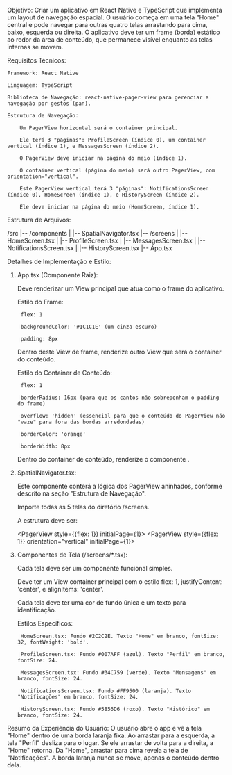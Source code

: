 Objetivo:
Criar um aplicativo em React Native e TypeScript que implementa um layout de navegação espacial. O usuário começa em uma tela "Home" central e pode navegar para outras quatro telas arrastando para cima, baixo, esquerda ou direita. O aplicativo deve ter um frame (borda) estático ao redor da área de conteúdo, que permanece visível enquanto as telas internas se movem.

Requisitos Técnicos:

    Framework: React Native

    Linguagem: TypeScript

    Biblioteca de Navegação: react-native-pager-view para gerenciar a navegação por gestos (pan).

    Estrutura de Navegação:

        Um PagerView horizontal será o container principal.

        Ele terá 3 "páginas": ProfileScreen (índice 0), um container vertical (índice 1), e MessagesScreen (índice 2).

        O PagerView deve iniciar na página do meio (índice 1).

        O container vertical (página do meio) será outro PagerView, com orientation="vertical".

        Este PagerView vertical terá 3 "páginas": NotificationsScreen (índice 0), HomeScreen (índice 1), e HistoryScreen (índice 2).

        Ele deve iniciar na página do meio (HomeScreen, índice 1).

Estrutura de Arquivos:

/src
|-- /components
|   |-- SpatialNavigator.tsx
|-- /screens
|   |-- HomeScreen.tsx
|   |-- ProfileScreen.tsx
|   |-- MessagesScreen.tsx
|   |-- NotificationsScreen.tsx
|   |-- HistoryScreen.tsx
|-- App.tsx

Detalhes de Implementação e Estilo:

1. App.tsx (Componente Raiz):

    Deve renderizar um View principal que atua como o frame do aplicativo.

    Estilo do Frame:

        flex: 1

        backgroundColor: '#1C1C1E' (um cinza escuro)

        padding: 8px

    Dentro deste View de frame, renderize outro View que será o container do conteúdo.

    Estilo do Container de Conteúdo:

        flex: 1

        borderRadius: 16px (para que os cantos não sobreponham o padding do frame)

        overflow: 'hidden' (essencial para que o conteúdo do PagerView não "vaze" para fora das bordas arredondadas)

        borderColor: 'orange'

        borderWidth: 8px

    Dentro do container de conteúdo, renderize o componente <SpatialNavigator />.

2. SpatialNavigator.tsx:

    Este componente conterá a lógica dos PagerView aninhados, conforme descrito na seção "Estrutura de Navegação".

    Importe todas as 5 telas do diretório /screens.

    A estrutura deve ser:

    <PagerView style={{flex: 1}} initialPage={1}>
      <View key="1"><ProfileScreen /></View>
      <View key="2">
        <PagerView style={{flex: 1}} orientation="vertical" initialPage={1}>
          <View key="1"><NotificationsScreen /></View>
          <View key="2"><HomeScreen /></View>
          <View key="3"><HistoryScreen /></View>
        </PagerView>
      </View>
      <View key="3"><MessagesScreen /></View>
    </PagerView>

3. Componentes de Tela (/screens/*.tsx):

    Cada tela deve ser um componente funcional simples.

    Deve ter um View container principal com o estilo flex: 1, justifyContent: 'center', e alignItems: 'center'.

    Cada tela deve ter uma cor de fundo única e um texto para identificação.

    Estilos Específicos:

        HomeScreen.tsx: Fundo #2C2C2E. Texto "Home" em branco, fontSize: 32, fontWeight: 'bold'.

        ProfileScreen.tsx: Fundo #007AFF (azul). Texto "Perfil" em branco, fontSize: 24.

        MessagesScreen.tsx: Fundo #34C759 (verde). Texto "Mensagens" em branco, fontSize: 24.

        NotificationsScreen.tsx: Fundo #FF9500 (laranja). Texto "Notificações" em branco, fontSize: 24.

        HistoryScreen.tsx: Fundo #5856D6 (roxo). Texto "Histórico" em branco, fontSize: 24.

Resumo da Experiência do Usuário:
O usuário abre o app e vê a tela "Home" dentro de uma borda laranja fixa. Ao arrastar para a esquerda, a tela "Perfil" desliza para o lugar. Se ele arrastar de volta para a direita, a "Home" retorna. Da "Home", arrastar para cima revela a tela de "Notificações". A borda laranja nunca se move, apenas o conteúdo dentro dela.